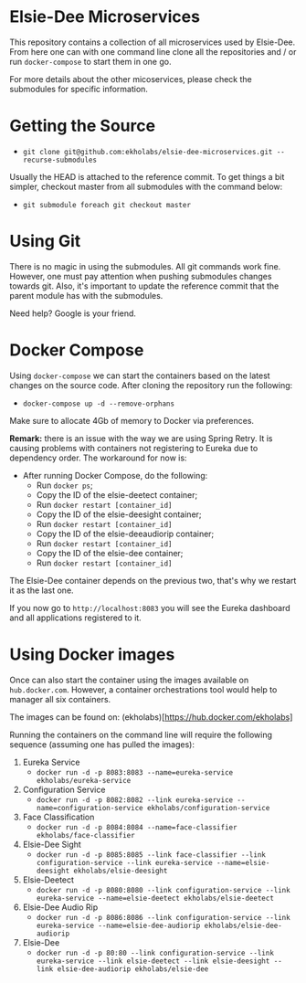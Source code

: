 # Elsie-Dee Microservices

This repository contains a collection of all microservices used by Elsie-Dee.
From here one can with one command line clone all the repositories and / or
run ```docker-compose``` to start them in one go.

For more details about the other micoservices, please check the submodules for specific
information.

# Getting the Source

* ```git clone git@github.com:ekholabs/elsie-dee-microservices.git --recurse-submodules```

Usually the HEAD is attached to the reference commit. To get things a bit
simpler, checkout master from all submodules with the command below:

* ```git submodule foreach git checkout master```

# Using Git

There is no magic in using the submodules. All git commands work fine. However, one must
pay attention when pushing submodules changes towards git. Also, it's important to
update the reference commit that the parent module has with the submodules.

Need help? Google is your friend.

# Docker Compose

Using ```docker-compose``` we can start the containers based on the latest changes on the source code.
After cloning the repository run the following:

* ```docker-compose up -d --remove-orphans```

Make sure to allocate 4Gb of memory to Docker via preferences. 

**Remark:** there is an issue with the way we are using Spring Retry. It is causing
problems with containers not registering to Eureka due to dependency order. The workaround for now is:

* After running Docker Compose, do the following:
  * Run ```docker ps```;
  * Copy the ID of the elsie-deetect container;
  * Run ```docker restart [container_id]```
  * Copy the ID of the elsie-deesight container;
  * Run ```docker restart [container_id]```
  * Copy the ID of the elsie-deeaudiorip container;
  * Run ```docker restart [container_id]```
  * Copy the ID of the elsie-dee container;
  * Run ```docker restart [container_id]```

The Elsie-Dee container depends on the previous two, that's why we restart it as the last one.

If you now go to ```http://localhost:8083``` you will see the Eureka dashboard and all
applications registered to it.

# Using Docker images

Once can also start the container using the images available on ```hub.docker.com```. However, a container orchestrations
tool would help to manager all six containers.

The images can be found on: (ekholabs)[https://hub.docker.com/ekholabs]

Running the containers on the command line will require the following sequence (assuming one has pulled the images):

1. Eureka Service
   * ```docker run -d -p 8083:8083 --name=eureka-service ekholabs/eureka-service```
2. Configuration Service
   * ```docker run -d -p 8082:8082 --link eureka-service --name=configuration-service ekholabs/configuration-service```
3. Face Classification
   * ```docker run -d -p 8084:8084 --name=face-classifier ekholabs/face-classifier```
4. Elsie-Dee Sight
   * ```docker run -d -p 8085:8085 --link face-classifier --link configuration-service --link eureka-service --name=elsie-deesight ekholabs/elsie-deesight```
5. Elsie-Deetect
   * ```docker run -d -p 8080:8080 --link configuration-service --link eureka-service --name=elsie-deetect ekholabs/elsie-deetect```
6. Elsie-Dee Audio Rip
   * ```docker run -d -p 8086:8086 --link configuration-service --link eureka-service --name=elsie-dee-audiorip ekholabs/elsie-dee-audiorip```
7. Elsie-Dee
   * ```docker run -d -p 80:80 --link configuration-service --link eureka-service --link elsie-deetect --link elsie-deesight --link elsie-dee-audiorip ekholabs/elsie-dee```

